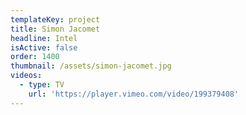 ```yaml
---
templateKey: project
title: Simon Jacomet
headline: Intel
isActive: false
order: 1400
thumbnail: /assets/simon-jacomet.jpg
videos:
  - type: TV
    url: 'https://player.vimeo.com/video/199379408'
---
```

